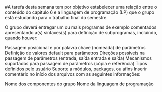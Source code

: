 #A tarefa desta semana tem por objetivo estabelecer uma relação entre o conteúdo do capítulo 6 e a linguagem de programação (LP) que o grupo está estudando para o trabalho final do semestre.

O grupo deverá entregar um ou mais programas de exemplo comentados apresentando a(s) sintaxes(s) para definição de subprogramas, incluindo, quando houver:

Passagem posicional e por palavra chave (nomeada) de parâmetros
Definição de valores default para parâmetros
Direções possíveis na passagem de parâmetros (entrada, saída entrada e saída)
Mecanismos suportados para passagem de parâmetros (cópia e referência)
Tipos definidos pelo usuário
Suporte a módulos, packages, ou afins
Inserir comentário no início dos arquivos com as seguintes informações:

Nome dos componentes do grupo
Nome da linguagem de programação
